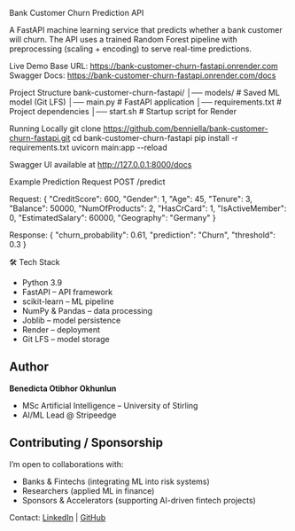 
Bank Customer Churn Prediction API 

A FastAPI machine learning service that predicts whether a bank customer will churn.
The API uses a trained Random Forest pipeline with preprocessing (scaling + encoding)
to serve real-time predictions.

Live Demo
Base URL: https://bank-customer-churn-fastapi.onrender.com
Swagger Docs: https://bank-customer-churn-fastapi.onrender.com/docs

Project Structure
bank-customer-churn-fastapi/
│── models/              # Saved ML model (Git LFS)
│── main.py              # FastAPI application
│── requirements.txt     # Project dependencies
│── start.sh             # Startup script for Render

Running Locally
git clone https://github.com/benniella/bank-customer-churn-fastapi.git
cd bank-customer-churn-fastapi
pip install -r requirements.txt
uvicorn main:app --reload

Swagger UI available at http://127.0.0.1:8000/docs

Example Prediction Request
POST /predict

Request:
{
  "CreditScore": 600,
  "Gender": 1,
  "Age": 45,
  "Tenure": 3,
  "Balance": 50000,
  "NumOfProducts": 2,
  "HasCrCard": 1,
  "IsActiveMember": 0,
  "EstimatedSalary": 60000,
  "Geography": "Germany"
}

Response:
{
  "churn_probability": 0.61,
  "prediction": "Churn",
  "threshold": 0.3
}

🛠️ Tech Stack
- Python 3.9
- FastAPI – API framework
- scikit-learn – ML pipeline
- NumPy & Pandas – data processing
- Joblib – model persistence
- Render – deployment
- Git LFS – model storage

## Author
**Benedicta Otibhor Okhunlun**  
- MSc Artificial Intelligence – University of Stirling  
- AI/ML Lead @ Stripeedge



## Contributing / Sponsorship
I’m open to collaborations with:  
- Banks & Fintechs (integrating ML into risk systems)  
- Researchers (applied ML in finance)  
- Sponsors & Accelerators (supporting AI-driven fintech projects)  

Contact: [LinkedIn](https://www.linkedin.com/in/benedicta-okhunlun-9b8346280/) | [GitHub](https://github.com/benniella)  
